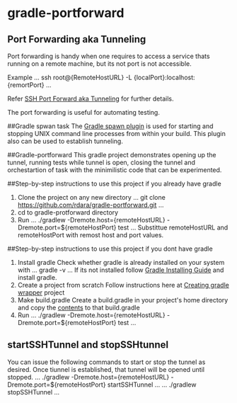 # gradle-portforward

## Port Forwarding aka Tunneling
Port forwarding is handy when one requires to access a service thats running on a remote machine, but its not port is not accessible.

Example
...
ssh root@{RemoteHostURL} -L {localPort}:localhost:{remortPort}
...

Refer [SSH Port Forward aka Tunneling](https://www.ssh.com/ssh/tunneling/example) for further details.

The port forwarding is useful for automating testing.

##Gradle spwan task
The [Gradle spawn plugin](https://github.com/marc0der/gradle-spawn-plugin) is used for starting and stopping UNIX command line processes from within your build. This plugin also can be used to establish tunneling.

##Gradle-portforward
This gradle project demonstrates opening up the tunnel, running tests while tunnel is open, closing the tunnel and orchestartion of task with the minimilistic code that can be experimented.

##Step-by-step instructions to use this project if you already have gradle
1. Clone the project on any new directory
...
git clone https://github.com/rdara/gradle-portforward.git
...
2. cd to gradle-protforward directory 
3. Run
...
./gradlew -Dremote.host={remoteHostURL} -Dremote.port=${remoteHostPort} test
...
Substittue remoteHostURL and remoteHostPort with remost host and port values.

##Step-by-step instructions to use this project if you dont have gradle

1. Install gradle
Check whether gradle is already installed on your system with
...
gradle -v
...
If its not installed follow [Gradle Installing Guide](https://docs.gradle.org/current/userguide/installation.html) and install gradle.
2. Create a project from scratch
Follow instructions here at [Creating gradle wrapper](https://guides.gradle.org/creating-new-gradle-builds/) project
3. Make build.gradle
Create a build.gradle in your project's home directory and copy the [contents](https://raw.githubusercontent.com/rdara/gradle-portforward/master/build.gradle) to that build.gradle
4. Run
...
./gradlew -Dremote.host={remoteHostURL} -Dremote.port=${remoteHostPort} test
...

## startSSHTunnel and stopSSHtunnel
You can issue the following commands to start or stop the tunnel as desired. Once tiunnel is established, that tunnel will be opened until stopped.
...
./gradlew -Dremote.host={remoteHostURL} -Dremote.port=${remoteHostPort} startSSHTunnel
...
...
./gradlew stopSSHTunnel
...




